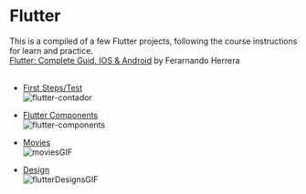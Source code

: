 # Flutter
This is a compiled of a few Flutter projects, following the course instructions for learn and practice. <br />
[Flutter: Complete Guid, IOS & Android](https://www.udemy.com/course/flutter-ios-android-fernando-herrera/) by Ferarnando Herrera
<br />
<br />

* [First Steps/Test](contador)<br />
![flutter-contador](https://user-images.githubusercontent.com/48134692/73150220-1920f700-407a-11ea-991a-4051d9990981.gif)

* [Flutter Components](componentes)<br />
![flutter-components](https://user-images.githubusercontent.com/48134692/73150228-26d67c80-407a-11ea-85ae-c6aa61320a8a.gif)

* [Movies](peliculas)<br />
![moviesGIF](https://user-images.githubusercontent.com/48134692/74692811-ced4f680-519d-11ea-8954-bed23b97bfb5.gif)

* [Design](designs)<br />
![flutterDesignsGIF](https://user-images.githubusercontent.com/48134692/75120797-24e4e680-5643-11ea-9b87-799b9e5f9d94.gif)
